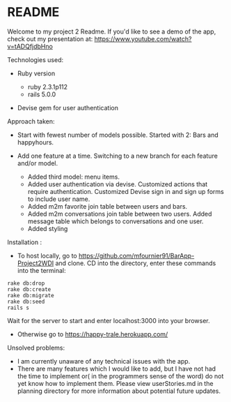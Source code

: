 # README

Welcome to my project 2 Readme. If you'd like to see a demo of the app, check out my presentation at: https://www.youtube.com/watch?v=tADQfjdbHno

Technologies used:

* Ruby version
  * ruby 2.3.1p112
  * rails 5.0.0

* Devise gem for user authentication


Approach taken:

* Start with fewest number of models possible. Started with 2: Bars and happyhours.

* Add one feature at a time. Switching to a new branch for each feature and/or model.
  * Added third model: menu items.
  * Added user authentication via devise. Customized actions that require authentication. Customized Devise sign in and sign up forms to include user name.
  * Added m2m favorite join table between users and bars.
  * Added m2m conversations join table between two users. Added message table which belongs to conversations and one user.
  * Added styling

Installation :

* To host locally, go to https://github.com/mfournier91/BarApp-Project2WDI and clone. CD into the directory, enter these commands into the terminal:
```
rake db:drop
rake db:create
rake db:migrate
rake db:seed
rails s
```

Wait for the server to start and enter localhost:3000 into your browser.

* Otherwise go to https://happy-trale.herokuapp.com/

Unsolved problems:

* I am currently unaware of any technical issues with the app.
* There are many features which I would like to add, but I have not had the time to implement
or( in the programmers sense of the word) do not yet know how to implement them. Please view userStories.md in the planning directory for more information about potential future updates.
